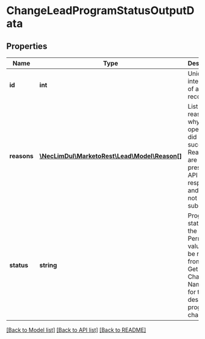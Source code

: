 # ChangeLeadProgramStatusOutputData

## Properties
Name | Type | Description | Notes
------------ | ------------- | ------------- | -------------
**id** | **int** | Unique integer id of a lead record | 
**reasons** | [**\NecLimDul\MarketoRest\Lead\Model\Reason[]**](Reason.md) | List of reasons why an operation did not succeed.  Reasons are only present in API responses and should not be submitted | [optional] 
**status** | **string** | Program status of the record.  Permissible values can be retrieve from the Get Channel by Name API for the designated program&#39;s channel | 

[[Back to Model list]](../README.md#documentation-for-models) [[Back to API list]](../README.md#documentation-for-api-endpoints) [[Back to README]](../README.md)


